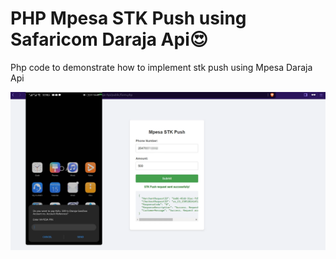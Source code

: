 # PHP Mpesa STK Push using Safaricom Daraja Api😍

Php code to demonstrate how to implement stk push using Mpesa Daraja Api 

![demo image](/demo/2.png/)

